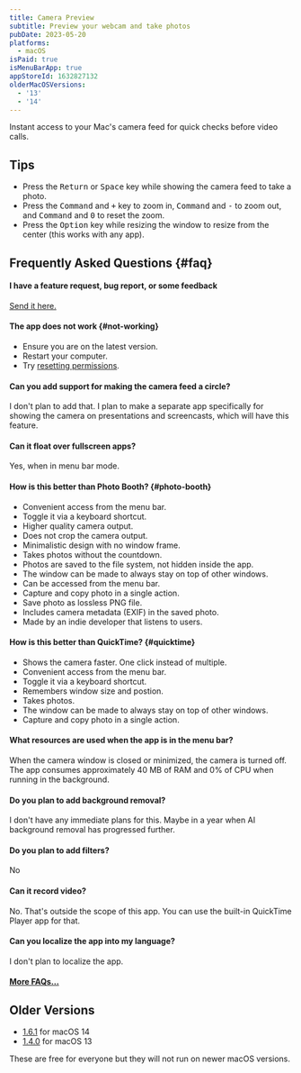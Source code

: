 ```yaml
---
title: Camera Preview
subtitle: Preview your webcam and take photos
pubDate: 2023-05-20
platforms:
  - macOS
isPaid: true
isMenuBarApp: true
appStoreId: 1632827132
olderMacOSVersions:
  - '13'
  - '14'
---
```


Instant access to your Mac's camera feed for quick checks before video calls.

## Tips

- Press the <kbd>Return</kbd> or <kbd>Space</kbd> key while showing the camera feed to take a photo.
- Press the <kbd>Command</kbd> and <kbd>+</kbd> key to zoom in, <kbd>Command</kbd> and <kbd>-</kbd> to zoom out, and <kbd>Command</kbd> and <kbd>0</kbd> to reset the zoom.
- Press the <kbd>Option</kbd> key while resizing the window to resize from the center (this works with any app).

## Frequently Asked Questions {#faq}

#### I have a feature request, bug report, or some feedback

[Send it here.](https://sindresorhus.com/feedback?product=Camera%20Preview&referrer=Website-FAQ)

#### The app does not work {#not-working}

- Ensure you are on the latest version.
- Restart your computer.
- Try [resetting permissions](/apps/faq#mac-reset-permissions).

#### Can you add support for making the camera feed a circle?

I don't plan to add that. I plan to make a separate app specifically for showing the camera on presentations and screencasts, which will have this feature.

#### Can it float over fullscreen apps?

Yes, when in menu bar mode.

#### How is this better than Photo Booth? {#photo-booth}

- Convenient access from the menu bar.
- Toggle it via a keyboard shortcut.
- Higher quality camera output.
- Does not crop the camera output.
- Minimalistic design with no window frame.
- Takes photos without the countdown.
- Photos are saved to the file system, not hidden inside the app.
- The window can be made to always stay on top of other windows.
- Can be accessed from the menu bar.
- Capture and copy photo in a single action.
- Save photo as lossless PNG file.
- Includes camera metadata (EXIF) in the saved photo.
- Made by an indie developer that listens to users.

#### How is this better than QuickTime? {#quicktime}

- Shows the camera faster. One click instead of multiple.
- Convenient access from the menu bar.
- Toggle it via a keyboard shortcut.
- Remembers window size and postion.
- Takes photos.
- The window can be made to always stay on top of other windows.
- Capture and copy photo in a single action.

#### What resources are used when the app is in the menu bar?

When the camera window is closed or minimized, the camera is turned off. The app consumes approximately 40 MB of RAM and 0% of CPU when running in the background.

#### Do you plan to add background removal?

I don't have any immediate plans for this. Maybe in a year when AI background removal has progressed further.

#### Do you plan to add filters?

No

#### Can it record video?

No. That's outside the scope of this app. You can use the built-in QuickTime Player app for that.

<!-- #### Why is this free without ads?

I just enjoy making apps. Consider leaving a nice review on the App Store. -->

#### Can you localize the app into my language?

I don't plan to localize the app.

#### [More FAQs…](/apps/faq)

## Older Versions

- [1.6.1](https://github.com/user-attachments/files/18385375/Camera.Preview.1.6.1.-.macOS.14.zip) for macOS 14
- [1.4.0](https://github.com/sindresorhus/meta/files/13988612/Camera.Preview.1.4.0.-.macOS.13.zip) for macOS 13

These are free for everyone but they will not run on newer macOS versions.
